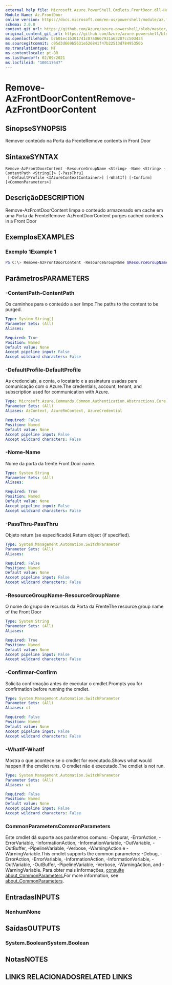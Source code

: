 ```yaml
---
external help file: Microsoft.Azure.PowerShell.Cmdlets.FrontDoor.dll-Help.xml
Module Name: Az.FrontDoor
online version: https://docs.microsoft.com/en-us/powershell/module/az.frontdoor/remove-azfrontdoorcontent
schema: 2.0.0
content_git_url: https://github.com/Azure/azure-powershell/blob/master/src/FrontDoor/FrontDoor/help/Remove-AzFrontDoorContent.md
original_content_git_url: https://github.com/Azure/azure-powershell/blob/master/src/FrontDoor/FrontDoor/help/Remove-AzFrontDoorContent.md
ms.openlocfilehash: b7b01ec1b301741c07a0667931a63287cc503434
ms.sourcegitcommit: c05d3d669b5631e526841f47b22513d78495350b
ms.translationtype: MT
ms.contentlocale: pt-BR
ms.lasthandoff: 02/09/2021
ms.locfileid: "100117647"
---
```

# <span data-ttu-id="185b8-101">Remove-AzFrontDoorContent</span><span class="sxs-lookup"><span data-stu-id="185b8-101">Remove-AzFrontDoorContent</span></span>

## <span data-ttu-id="185b8-102">Sinopse</span><span class="sxs-lookup"><span data-stu-id="185b8-102">SYNOPSIS</span></span>
<span data-ttu-id="185b8-103">Remover conteúdo na Porta da Frente</span><span class="sxs-lookup"><span data-stu-id="185b8-103">Remove contents in Front Door</span></span>

## <span data-ttu-id="185b8-104">Sintaxe</span><span class="sxs-lookup"><span data-stu-id="185b8-104">SYNTAX</span></span>

```
Remove-AzFrontDoorContent -ResourceGroupName <String> -Name <String> -ContentPath <String[]> [-PassThru]
 [-DefaultProfile <IAzureContextContainer>] [-WhatIf] [-Confirm] [<CommonParameters>]
```

## <span data-ttu-id="185b8-105">Descrição</span><span class="sxs-lookup"><span data-stu-id="185b8-105">DESCRIPTION</span></span>
<span data-ttu-id="185b8-106">Remove-AzFrontDoorContent limpa o conteúdo armazenado em cache em uma Porta da Frente</span><span class="sxs-lookup"><span data-stu-id="185b8-106">Remove-AzFrontDoorContent purges cached contents in a Front Door</span></span>

## <span data-ttu-id="185b8-107">Exemplos</span><span class="sxs-lookup"><span data-stu-id="185b8-107">EXAMPLES</span></span>

### <span data-ttu-id="185b8-108">Exemplo 1</span><span class="sxs-lookup"><span data-stu-id="185b8-108">Example 1</span></span>
```powershell
PS C:\> Remove-AzFrontDoorContent -ResourceGroupName $ResourceGroupName -Name $FrontDoorName -ContentPath "/*"
```

## <span data-ttu-id="185b8-109">Parâmetros</span><span class="sxs-lookup"><span data-stu-id="185b8-109">PARAMETERS</span></span>

### <span data-ttu-id="185b8-110">-ContentPath</span><span class="sxs-lookup"><span data-stu-id="185b8-110">-ContentPath</span></span>
<span data-ttu-id="185b8-111">Os caminhos para o conteúdo a ser limpo.</span><span class="sxs-lookup"><span data-stu-id="185b8-111">The paths to the content to be purged.</span></span>

```yaml
Type: System.String[]
Parameter Sets: (All)
Aliases:

Required: True
Position: Named
Default value: None
Accept pipeline input: False
Accept wildcard characters: False
```

### <span data-ttu-id="185b8-112">-DefaultProfile</span><span class="sxs-lookup"><span data-stu-id="185b8-112">-DefaultProfile</span></span>
<span data-ttu-id="185b8-113">As credenciais, a conta, o locatário e a assinatura usadas para comunicação com o Azure.</span><span class="sxs-lookup"><span data-stu-id="185b8-113">The credentials, account, tenant, and subscription used for communication with Azure.</span></span>

```yaml
Type: Microsoft.Azure.Commands.Common.Authentication.Abstractions.Core.IAzureContextContainer
Parameter Sets: (All)
Aliases: AzContext, AzureRmContext, AzureCredential

Required: False
Position: Named
Default value: None
Accept pipeline input: False
Accept wildcard characters: False
```

### <span data-ttu-id="185b8-114">-Nome</span><span class="sxs-lookup"><span data-stu-id="185b8-114">-Name</span></span>
<span data-ttu-id="185b8-115">Nome da porta da frente.</span><span class="sxs-lookup"><span data-stu-id="185b8-115">Front Door name.</span></span>

```yaml
Type: System.String
Parameter Sets: (All)
Aliases:

Required: True
Position: Named
Default value: None
Accept pipeline input: False
Accept wildcard characters: False
```

### <span data-ttu-id="185b8-116">-PassThru</span><span class="sxs-lookup"><span data-stu-id="185b8-116">-PassThru</span></span>
<span data-ttu-id="185b8-117">Objeto return (se especificado).</span><span class="sxs-lookup"><span data-stu-id="185b8-117">Return object (if specified).</span></span>

```yaml
Type: System.Management.Automation.SwitchParameter
Parameter Sets: (All)
Aliases:

Required: False
Position: Named
Default value: None
Accept pipeline input: False
Accept wildcard characters: False
```

### <span data-ttu-id="185b8-118">-ResourceGroupName</span><span class="sxs-lookup"><span data-stu-id="185b8-118">-ResourceGroupName</span></span>
<span data-ttu-id="185b8-119">O nome do grupo de recursos da Porta da Frente</span><span class="sxs-lookup"><span data-stu-id="185b8-119">The resource group name of the Front Door</span></span>

```yaml
Type: System.String
Parameter Sets: (All)
Aliases:

Required: True
Position: Named
Default value: None
Accept pipeline input: False
Accept wildcard characters: False
```

### <span data-ttu-id="185b8-120">-Confirmar</span><span class="sxs-lookup"><span data-stu-id="185b8-120">-Confirm</span></span>
<span data-ttu-id="185b8-121">Solicita confirmação antes de executar o cmdlet.</span><span class="sxs-lookup"><span data-stu-id="185b8-121">Prompts you for confirmation before running the cmdlet.</span></span>

```yaml
Type: System.Management.Automation.SwitchParameter
Parameter Sets: (All)
Aliases: cf

Required: False
Position: Named
Default value: None
Accept pipeline input: False
Accept wildcard characters: False
```

### <span data-ttu-id="185b8-122">-WhatIf</span><span class="sxs-lookup"><span data-stu-id="185b8-122">-WhatIf</span></span>
<span data-ttu-id="185b8-123">Mostra o que acontece se o cmdlet for executado.</span><span class="sxs-lookup"><span data-stu-id="185b8-123">Shows what would happen if the cmdlet runs.</span></span>
<span data-ttu-id="185b8-124">O cmdlet não é executado.</span><span class="sxs-lookup"><span data-stu-id="185b8-124">The cmdlet is not run.</span></span>

```yaml
Type: System.Management.Automation.SwitchParameter
Parameter Sets: (All)
Aliases: wi

Required: False
Position: Named
Default value: None
Accept pipeline input: False
Accept wildcard characters: False
```

### <span data-ttu-id="185b8-125">CommonParameters</span><span class="sxs-lookup"><span data-stu-id="185b8-125">CommonParameters</span></span>
<span data-ttu-id="185b8-126">Este cmdlet dá suporte aos parâmetros comuns: -Depurar, -ErrorAction, -ErrorVariable, -InformationAction, -InformationVariable, -OutVariable, -OutBuffer, -PipelineVariable, -Verbose, -WarningAction e -WarningVariable.</span><span class="sxs-lookup"><span data-stu-id="185b8-126">This cmdlet supports the common parameters: -Debug, -ErrorAction, -ErrorVariable, -InformationAction, -InformationVariable, -OutVariable, -OutBuffer, -PipelineVariable, -Verbose, -WarningAction, and -WarningVariable.</span></span> <span data-ttu-id="185b8-127">Para obter mais informações, [consulte about_CommonParameters.](http://go.microsoft.com/fwlink/?LinkID=113216)</span><span class="sxs-lookup"><span data-stu-id="185b8-127">For more information, see [about_CommonParameters](http://go.microsoft.com/fwlink/?LinkID=113216).</span></span>

## <span data-ttu-id="185b8-128">Entradas</span><span class="sxs-lookup"><span data-stu-id="185b8-128">INPUTS</span></span>

### <span data-ttu-id="185b8-129">Nenhum</span><span class="sxs-lookup"><span data-stu-id="185b8-129">None</span></span>

## <span data-ttu-id="185b8-130">Saídas</span><span class="sxs-lookup"><span data-stu-id="185b8-130">OUTPUTS</span></span>

### <span data-ttu-id="185b8-131">System.Boolean</span><span class="sxs-lookup"><span data-stu-id="185b8-131">System.Boolean</span></span>

## <span data-ttu-id="185b8-132">Notas</span><span class="sxs-lookup"><span data-stu-id="185b8-132">NOTES</span></span>

## <span data-ttu-id="185b8-133">LINKS RELACIONADOS</span><span class="sxs-lookup"><span data-stu-id="185b8-133">RELATED LINKS</span></span>
